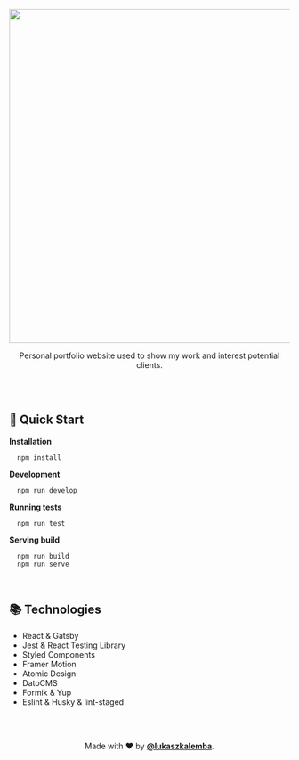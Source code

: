<p align="center">
  <img width="600" src="https://user-images.githubusercontent.com/41954971/95354680-fc091d00-08c4-11eb-8c30-4031c3ed330a.png" alt="" />
</p>

<p align="center">
  Personal portfolio website used to show my work and interest potential clients.
</p>

<br/>
<br/>

## 🚀 Quick Start

**Installation**

```shell
  npm install
```

**Development**

```shell
  npm run develop
```

**Running tests**

```shell
  npm run test
```

**Serving build**

```shell
  npm run build
  npm run serve
```

<br/>

## 📚 Technologies

- React & Gatsby
- Jest & React Testing Library
- Styled Components
- Framer Motion
- Atomic Design
- DatoCMS
- Formik & Yup
- Eslint & Husky & lint-staged

<br/>
<br/>

<p align="center">
  Made with ❤ by <a href="https://github.com/lukaszkalemba"><b>@lukaszkalemba</b></a>.
</p>
